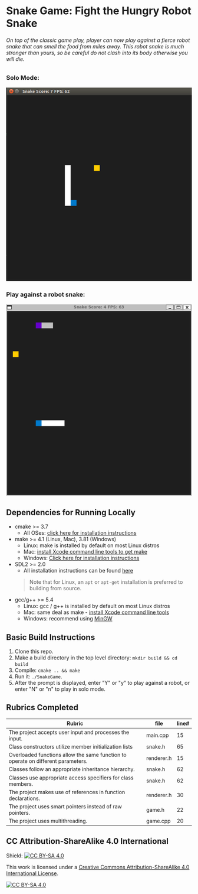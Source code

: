 # Snake Game: Fight the Hungry Robot Snake
###### On top of the classic game play, player can now play against a fierce robot snake that can smell the food from miles away. This robot snake is much stronger than yours, so be careful do not clash into its body otherwise you will die.

### Solo Mode:
<img src="snake_game.gif"/>

### Play against a robot snake:
<img src="snake_game2.png"/>

## Dependencies for Running Locally
* cmake >= 3.7
  * All OSes: [click here for installation instructions](https://cmake.org/install/)
* make >= 4.1 (Linux, Mac), 3.81 (Windows)
  * Linux: make is installed by default on most Linux distros
  * Mac: [install Xcode command line tools to get make](https://developer.apple.com/xcode/features/)
  * Windows: [Click here for installation instructions](http://gnuwin32.sourceforge.net/packages/make.htm)
* SDL2 >= 2.0
  * All installation instructions can be found [here](https://wiki.libsdl.org/Installation)
  >Note that for Linux, an `apt` or `apt-get` installation is preferred to building from source. 
* gcc/g++ >= 5.4
  * Linux: gcc / g++ is installed by default on most Linux distros
  * Mac: same deal as make - [install Xcode command line tools](https://developer.apple.com/xcode/features/)
  * Windows: recommend using [MinGW](http://www.mingw.org/)

## Basic Build Instructions

1. Clone this repo.
2. Make a build directory in the top level directory: `mkdir build && cd build`
3. Compile: `cmake .. && make`
4. Run it: `./SnakeGame`.
5. After the prompt is displayed, enter "Y" or "y" to play against a robot, or enter "N" or "n" to play in solo mode.

## Rubrics Completed
| Rubric | file | line# |
|----------|----------|----------|
|  The project accepts user input and processes the input.  |  main.cpp   | 15 |
|  Class constructors utilize member initialization lists  |   snake.h  |   65  |
| Overloaded functions allow the same function to operate on different parameters.| renderer.h | 15 |
| Classes follow an appropriate inheritance hierarchy.| snake.h | 62 |
|Classes use appropriate access specifiers for class members.| snake.h| 62|
|The project makes use of references in function declarations.|renderer.h|30|
|The project uses smart pointers instead of raw pointers.|game.h|22|
|The project uses multithreading.|game.cpp|20|

## CC Attribution-ShareAlike 4.0 International


Shield: [![CC BY-SA 4.0][cc-by-sa-shield]][cc-by-sa]

This work is licensed under a
[Creative Commons Attribution-ShareAlike 4.0 International License][cc-by-sa].

[![CC BY-SA 4.0][cc-by-sa-image]][cc-by-sa]

[cc-by-sa]: http://creativecommons.org/licenses/by-sa/4.0/
[cc-by-sa-image]: https://licensebuttons.net/l/by-sa/4.0/88x31.png
[cc-by-sa-shield]: https://img.shields.io/badge/License-CC%20BY--SA%204.0-lightgrey.svg

